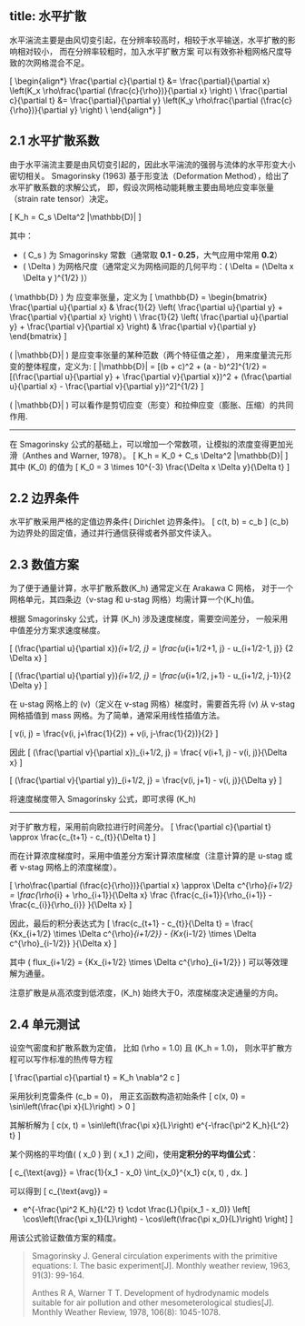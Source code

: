 title: 水平扩散
---

水平湍流主要是由风切变引起，在分辨率较高时，相较于水平输送，水平扩散的影响相对较小，
而在分辨率较粗时，加入水平扩散方案
可以有效弥补粗网格尺度导致的次网格混合不足。

\[
\begin{align*}
\frac{\partial c}{\partial t} &=
\frac{\partial}{\partial x} \left(K_x \rho\frac{\partial (\frac{c}{\rho})}{\partial x} \right) \\
\frac{\partial c}{\partial t} &=
\frac{\partial}{\partial y} \left(K_y \rho\frac{\partial (\frac{c}{\rho})}{\partial y} \right) \\
\end{align*}
\]

## 2.1 水平扩散系数

由于水平湍流主要是由风切变引起的，因此水平湍流的强弱与流体的水平形变大小密切相关。
Smagorinsky (1963) 基于形变法（Deformation Method），给出了水平扩散系数的求解公式，
即，假设次网格动能耗散主要由局地应变率张量（strain rate tensor）决定。

\[
   K_h = C_s \Delta^2 |\mathbb{D}|
\]

其中：

- \( C_s \) 为 Smagorinsky 常数（通常取 **0.1 - 0.25**，大气应用中常用 **0.2**）
- \( \Delta \) 为网格尺度（通常定义为网格间距的几何平均：\( \Delta = (\Delta x \Delta y )^{1/2} \)）

\( \mathbb{D} \) 为 应变率张量，定义为
\[
\mathbb{D} =
\begin{bmatrix}
\frac{\partial u}{\partial x} & \frac{1}{2} \left( \frac{\partial u}{\partial y} + \frac{\partial v}{\partial x} \right) \\
\frac{1}{2} \left( \frac{\partial u}{\partial y} + \frac{\partial v}{\partial x} \right) & \frac{\partial v}{\partial y}
\end{bmatrix}
\]

\( |\mathbb{D}| \) 是应变率张量的某种范数（两个特征值之差），
用来度量流元形变的整体程度，定义为:
  \[
  |\mathbb{D}| = 
  [(b + c)^2 + (a - b)^2]^{1/2} = 
  [(\frac{\partial u}{\partial y} +
    \frac{\partial v}{\partial x})^2 +
   (\frac{\partial u}{\partial x} -
    \frac{\partial v}{\partial y})^2]^{1/2}
  \]

\( |\mathbb{D}| \) 可以看作是剪切应变（形变）和拉伸应变（膨胀、压缩）的共同作用.

---

在 Smagorinsky 公式的基础上，可以增加一个常数项，让模拟的浓度变得更加光滑（Anthes and Warner, 1978）。
\[
   K_h = K_0 + C_s \Delta^2 |\mathbb{D}|
\]
其中 \(K_0\) 的值为
\[
  K_0 = 3 \times 10^{-3} \frac{\Delta x \Delta y}{\Delta t}
\]

## 2.2 边界条件
水平扩散采用严格的定值边界条件( Dirichlet 边界条件)。
\[
  c(t, b) = c_b
\]
\(c_b\) 为边界处的固定值，通过并行通信获得或者外部文件读入。

## 2.3 数值方案

为了便于通量计算，水平扩散系数\(K_h\) 通常定义在 Arakawa C 网格，
对于一个网格单元，其四条边（v-stag 和 u-stag 网格）均需计算一个\(K_h\)值。

根据 Smagorinsky 公式，计算 \(K_h\) 涉及速度梯度，需要空间差分，
一般采用中值差分方案求速度梯度。

\[
(\frac{\partial u}{\partial x})_{i+1/2, j} = 
\frac{u_{i+1/2+1, j} - u_{i+1/2-1, j}} {2 \Delta x}
\]

\[
(\frac{\partial u}{\partial y})_{i+1/2, j} = 
\frac{u_{i+1/2, j+1} - u_{i+1/2, j-1}}{2 \Delta y}
\]

在 u-stag 网格上的 \(v\)（定义在 v-stag 网格）梯度时，需要首先将 
\(v\) 从 v-stag 网格插值到 mass 网格。为了简单，通常采用线性插值方法。

\[
v(i, j) = 
\frac{v(i, j+\frac{1}{2}) + v(i, j-\frac{1}{2})}{2}
\]

因此
\[
(\frac{\partial v}{\partial x})_{i+1/2, j} = 
\frac{ v(i+1, j) - v(i, j)}{\Delta x}
\]

\[
(\frac{\partial v}{\partial y})_{i+1/2, j} = 
\frac{v(i, j+1) - v(i, j)}{\Delta y}
\]

将速度梯度带入 Smagorinsky 公式，即可求得 \(K_h\)

---

对于扩散方程，采用前向欧拉进行时间差分。
\[
\frac{\partial c}{\partial t} \approx \frac{c_{t+1} - c_{t}}{\Delta t} 
\]

而在计算浓度梯度时，采用中值差分方案计算浓度梯度（注意计算的是 u-stag 或者 v-stag 网格上的浓度梯度）。

\[
\rho\frac{\partial (\frac{c}{\rho})}{\partial x} \approx
\Delta c^{\rho}_{i+1/2} =
\frac{\rho_{i} + \rho_{i+1}}{\Delta x}
\frac
{\frac{c_{i+1}}{\rho_{i+1}} - \frac{c_{i}}{\rho_{i}} }{\Delta x}
\]

因此，最后的积分表达式为
\[
\frac{c_{t+1} - c_{t}}{\Delta t} =
\frac{
  {Kx_{i+1/2} \times \Delta c^{\rho}_{i+1/2}} -
  {Kx_{i-1/2} \times \Delta c^{\rho}_{i-1/2}}
}{\Delta x}
\]

其中
\(
flux_{i+1/2} = {Kx_{i+1/2} \times \Delta c^{\rho}_{i+1/2}}
\) 可以等效理解为通量。

注意扩散是从高浓度到低浓度，\(K_h\) 始终大于0，浓度梯度决定通量的方向。

## 2.4 单元测试

设空气密度和扩散系数为定值，
比如 \(\rho = 1.0\) 且 \(K_h = 1.0\)，
则水平扩散方程可以写作标准的热传导方程

\[
\frac{\partial c}{\partial t} = K_h \nabla^2 c
\]

采用狄利克雷条件 \(c_b = 0\)，
用正玄函数构造初始条件
\[
c(x, 0) = \sin\left(\frac{\pi x}{L}\right) > 0
\]

其解析解为
\[
c(x, t) = \sin\left(\frac{\pi x}{L}\right) e^{-\frac{\pi^2 K_h}{L^2} t}
\]

某个网格的平均值( \( x_0 \) 到 \( x_1 \) 之间)，使用**定积分的平均值公式**：

\[
c_{\text{avg}} = \frac{1}{x_1 - x_0} \int_{x_0}^{x_1} c(x, t) \, dx.
\]

可以得到
\[
c_{\text{avg}} =
  - e^{-\frac{\pi^2 K_h}{L^2} t} \cdot \frac{L}{\pi(x_1 - x_0)} 
  \left[ \cos\left(\frac{\pi x_1}{L}\right) - 
         \cos\left(\frac{\pi x_0}{L}\right)
  \right]
\]

用该公式验证数值方案的精度。


 > Smagorinsky J. General circulation experiments with the primitive equations: I. The basic experiment[J]. Monthly weather review, 1963, 91(3): 99-164.
 > 
 > Anthes R A, Warner T T. Development of hydrodynamic models suitable for air pollution and other mesometerological studies[J]. Monthly Weather Review, 1978, 106(8): 1045-1078.
